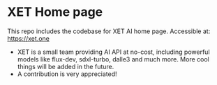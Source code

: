 # XET Home page

This repo includes the codebase for XET AI home page.
Accessible at: https://xet.one

* XET is a small team providing AI API at no-cost, including powerful models like flux-dev, sdxl-turbo, dalle3 and much more. More cool things will be added in the future.
* A contribution is very appreciated!
